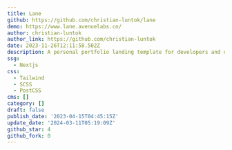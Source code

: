 ```yaml
---
title: Lane
github: https://github.com/christian-luntok/lane
demo: https://www.lane.avenuelabs.co/
author: christian-luntok
author_link: https://github.com/christian-luntok
date: 2023-11-26T12:11:58.502Z
description: A personal portfolio landing template for developers and designers.
ssg:
  - Nextjs
css:
  - Tailwind
  - SCSS
  - PostCSS
cms: []
category: []
draft: false
publish_date: '2023-04-15T04:45:15Z'
update_date: '2024-03-11T05:19:09Z'
github_star: 4
github_fork: 0
---
```

